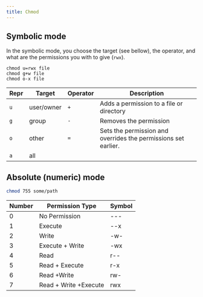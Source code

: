 ```yaml
---
title: Chmod
---
```


## Symbolic mode

In the symbolic mode,
you choose the target (see bellow),
the operator,
and what are the permissions you with to give (`rwx`).

```shell
chmod u=rwx file
chmod g+w file
chmod o-x file
```

| Repr | Target | Operator | Description |
| --- | --- | --- | --- |
| `u` | user/owner | `+` | Adds a permission to a file or directory |
| `g` | group | `-` | Removes the permission |
| `o` | other | `=` | Sets the permission and overrides the permissions set earlier. |
| `a` | all | | |

## Absolute (numeric) mode

```bash
chmod 755 some/path
```

| Number | Permission Type | Symbol |
| --- | --- | --- |
| 0 | No Permission | --- |
| 1 | Execute | --x |
| 2 | Write | -w- |
| 3 | Execute + Write | -wx |
| 4 | Read | r-- |
| 5 | Read + Execute | r-x |
| 6 | Read +Write | rw- |
| 7 | Read + Write +Execute | rwx |
